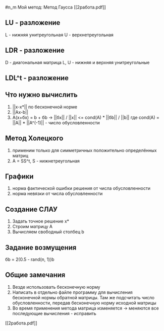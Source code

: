 #n_m 
Мой метод: Метод Гаусса
[[2работа.pdf]]
## LU - разложение
L - нижняя унитреугольная
U - верхнетреугольная

## LDR - разложение
D - диагональная матрица
L, U - нижняя и верхняя унитреугольные

## LDL^t - разложение

## Что нужно вычислить
1. ||x-x*|| по бесконечной норме
2. ||Ax-b||
3. A(x+бx) = b + бb -> ||бx|| / ||x|| <= cond(A) * ||бb|| / ||b|| где cond(A) = ||A|| * ||A^(-1)|| - число обусловленности

## Метод Холецкого
1. применим только для симметричных положительно определённых матриц
2. A = SS^t, S - нижнетреугольная

## Графики
1. норма фактической ошибки решения от числа обусловленности
2. норма невязки от числа обусловленности

## Создание СЛАУ
1. Задать точное решение x*
2. Строим матрицу А
3. Вычисляем свободный столбец b

## Задание возмущения
бb = 2(0.5  - rand(n, 1))b

## Общие замечания
1. Везде использовать бесконечную норму 
2. Написать в отдельно файле программу для вычисления бесконечной нормы обратной матрицы. Там же подсчитать число обусловленности, передав бесконечную норму исходной матрицы
3. Во время применения метода матрица изменяется -> меняются все последующие вычисления - исправить

[[2работа.pdf]]